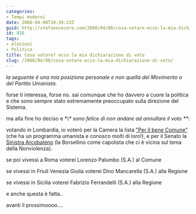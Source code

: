 ```yaml
---
categories:
- Tempi moderni
date: 2008-04-08T10:39:23Z
guid: http://stefanocecere.com/2008/04/08/cosa-votare-ecco-la-mia-dichiarazione-di-voto/
id: 816
tags:
- elezioni
- Politica
title: Cosa votare? ecco la mia dichiarazione di voto
slug: /2008/04/08/cosa-votare-ecco-la-mia-dichiarazione-di-voto/
---
```


_la seguente è una mia posizione personale e non quella del Movimento o del Partito Umanista._

forse ti interessa, forse no. sai comunque che ho davvero a cuore la politica e che sono sempre stato estremamente preoccupato sulla direzione del Sistema.
  
ma alla fine ho deciso e \*\\*\* sono felice di non andare ad annullare il voto \*\**:

votando in Lombardia, io voterò per la Camera la lista ["Per il bene Comune"](http://www.perilbenecomune.net/) (che ha un programma umanista e conosco molti di loro!), e per il Senato la [Sinistra Arcobaleno](http://www.sinistrarcobaleno.it/) (la Borsellino come capolista che ci è vicina sul tema della Nonviolenza).

se poi vivessi a Roma voterei Lorenzo Palumbo (S.A.) al Comune
  
se vivessi in Friuli Venezia Giulia voterei Dino Mancarella (S.A.) alla Regione
  
se vivessi in Sicilia voterei Fabrizio Ferrandelli (S.A.) alla Regione

e anche questa è fatta..
  
avanti il prossimoooo….